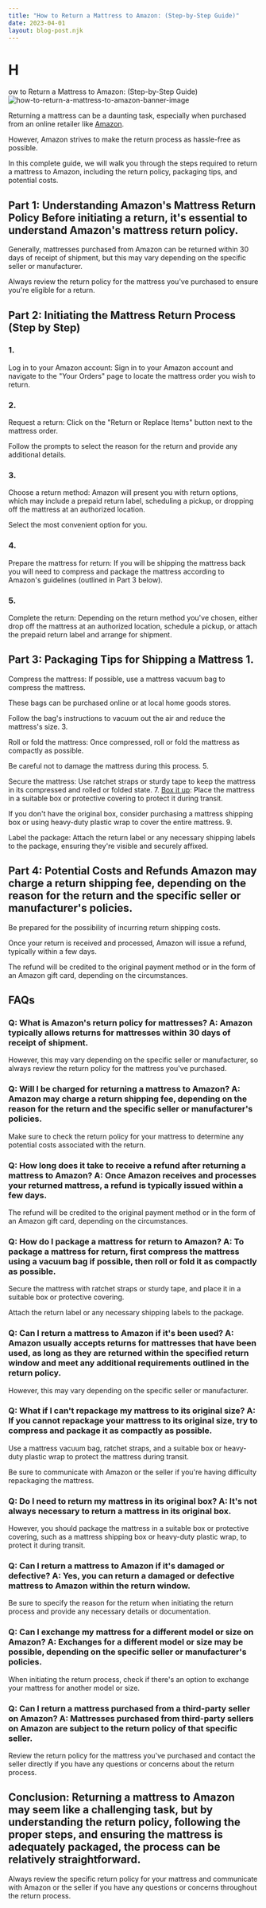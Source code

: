```yaml
---
title: "How to Return a Mattress to Amazon: (Step-by-Step Guide)"
date: 2023-04-01
layout: blog-post.njk
---
```


# H

ow to Return a Mattress to Amazon: (Step-by-Step Guide) ![how-to-return-a-mattress-to-amazon-banner-image](/images/blog/Most-Attractive-Youtube-Thumbnail-2023-03-31T232528.675-1024x576.png)

Returning a mattress can be a daunting task, especially when purchased from an online retailer like [Amazon](http://amazon.com).

However, Amazon strives to make the return process as hassle-free as possible.

In this complete guide, we will walk you through the steps required to return a mattress to Amazon, including the return policy, packaging tips, and potential costs.

## Part 1: Understanding Amazon's Mattress Return Policy Before initiating a return, it's essential to understand Amazon's mattress return policy.

Generally, mattresses purchased from Amazon can be returned within 30 days of receipt of shipment, but this may vary depending on the specific seller or manufacturer.

Always review the return policy for the mattress you've purchased to ensure you're eligible for a return.

## Part 2: Initiating the Mattress Return Process (Step by Step) 

### 1\.

Log in to your Amazon account: Sign in to your Amazon account and navigate to the "Your Orders" page to locate the mattress order you wish to return.

### 2\.

Request a return: Click on the "Return or Replace Items" button next to the mattress order.

Follow the prompts to select the reason for the return and provide any additional details.

### 3\.

Choose a return method: Amazon will present you with return options, which may include a prepaid return label, scheduling a pickup, or dropping off the mattress at an authorized location.

Select the most convenient option for you.

### 4\.

Prepare the mattress for return: If you will be shipping the mattress back you will need to compress and package the mattress according to Amazon's guidelines (outlined in Part 3 below).

### 5\.

Complete the return: Depending on the return method you've chosen, either drop off the mattress at an authorized location, schedule a pickup, or attach the prepaid return label and arrange for shipment.

## Part 3: Packaging Tips for Shipping a Mattress 1.

Compress the mattress: If possible, use a mattress vacuum bag to compress the mattress.

These bags can be purchased online or at local home goods stores.

Follow the bag's instructions to vacuum out the air and reduce the mattress's size. 3.

Roll or fold the mattress: Once compressed, roll or fold the mattress as compactly as possible.

Be careful not to damage the mattress during this process. 5.

Secure the mattress: Use ratchet straps or sturdy tape to keep the mattress in its compressed and rolled or folded state. 7. [Box it up](/blog/how-to-get-a-mattress-back-in-its-box/): Place the mattress in a suitable box or protective covering to protect it during transit.

If you don't have the original box, consider purchasing a mattress shipping box or using heavy-duty plastic wrap to cover the entire mattress. 9.

Label the package: Attach the return label or any necessary shipping labels to the package, ensuring they're visible and securely affixed.

## Part 4: Potential Costs and Refunds Amazon may charge a return shipping fee, depending on the reason for the return and the specific seller or manufacturer's policies.

Be prepared for the possibility of incurring return shipping costs.

Once your return is received and processed, Amazon will issue a refund, typically within a few days.

The refund will be credited to the original payment method or in the form of an Amazon gift card, depending on the circumstances.

## FAQs 

### Q: What is Amazon's return policy for mattresses? A: Amazon typically allows returns for mattresses within 30 days of receipt of shipment.

However, this may vary depending on the specific seller or manufacturer, so always review the return policy for the mattress you've purchased.

### Q: Will I be charged for returning a mattress to Amazon? A: Amazon may charge a return shipping fee, depending on the reason for the return and the specific seller or manufacturer's policies.

Make sure to check the return policy for your mattress to determine any potential costs associated with the return.

### Q: How long does it take to receive a refund after returning a mattress to Amazon? A: Once Amazon receives and processes your returned mattress, a refund is typically issued within a few days.

The refund will be credited to the original payment method or in the form of an Amazon gift card, depending on the circumstances.

### Q: How do I package a mattress for return to Amazon? A: To package a mattress for return, first compress the mattress using a vacuum bag if possible, then roll or fold it as compactly as possible.

Secure the mattress with ratchet straps or sturdy tape, and place it in a suitable box or protective covering.

Attach the return label or any necessary shipping labels to the package.

### Q: Can I return a mattress to Amazon if it's been used? A: Amazon usually accepts returns for mattresses that have been used, as long as they are returned within the specified return window and meet any additional requirements outlined in the return policy.

However, this may vary depending on the specific seller or manufacturer.

### Q: What if I can't repackage my mattress to its original size? A: If you cannot repackage your mattress to its original size, try to compress and package it as compactly as possible.

Use a mattress vacuum bag, ratchet straps, and a suitable box or heavy-duty plastic wrap to protect the mattress during transit.

Be sure to communicate with Amazon or the seller if you're having difficulty repackaging the mattress.

### Q: Do I need to return my mattress in its original box? A: It's not always necessary to return a mattress in its original box.

However, you should package the mattress in a suitable box or protective covering, such as a mattress shipping box or heavy-duty plastic wrap, to protect it during transit.

### Q: Can I return a mattress to Amazon if it's damaged or defective? A: Yes, you can return a damaged or defective mattress to Amazon within the return window.

Be sure to specify the reason for the return when initiating the return process and provide any necessary details or documentation.

### Q: Can I exchange my mattress for a different model or size on Amazon? A: Exchanges for a different model or size may be possible, depending on the specific seller or manufacturer's policies.

When initiating the return process, check if there's an option to exchange your mattress for another model or size.

### Q: Can I return a mattress purchased from a third-party seller on Amazon? A: Mattresses purchased from third-party sellers on Amazon are subject to the return policy of that specific seller.

Review the return policy for the mattress you've purchased and contact the seller directly if you have any questions or concerns about the return process.

## Conclusion: Returning a mattress to Amazon may seem like a challenging task, but by understanding the return policy, following the proper steps, and ensuring the mattress is adequately packaged, the process can be relatively straightforward.

Always review the specific return policy for your mattress and communicate with Amazon or the seller if you have any questions or concerns throughout the return process.
